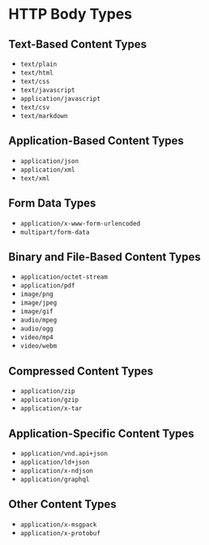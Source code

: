 # HTTP Body Types

## Text-Based Content Types

- `text/plain`
- `text/html`
- `text/css`
- `text/javascript`
- `application/javascript`
- `text/csv`
- `text/markdown`

## Application-Based Content Types

- `application/json`
- `application/xml`
- `text/xml`

## Form Data Types

- `application/x-www-form-urlencoded`
- `multipart/form-data`

## Binary and File-Based Content Types

- `application/octet-stream`
- `application/pdf`
- `image/png`
- `image/jpeg`
- `image/gif`
- `audio/mpeg`
- `audio/ogg`
- `video/mp4`
- `video/webm`

## Compressed Content Types

- `application/zip`
- `application/gzip`
- `application/x-tar`

## Application-Specific Content Types

- `application/vnd.api+json`
- `application/ld+json`
- `application/x-ndjson`
- `application/graphql`

## Other Content Types

- `application/x-msgpack`
- `application/x-protobuf`
